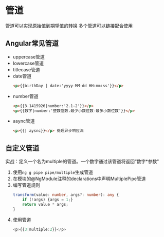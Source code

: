 # 管道
管道可以实现原始值到期望值的转换
多个管道可以链接配合使用

## Angular常见管道
- uppercase管道
- lowercase管道
- titlecase管道
- date管道
	```html
	<p>{{birthDay | date:'yyyy-MM-dd HH:mm:ss'}}</p>
	```
- number管道
	```html
	<p>{{3.1415926|number:'2.1-2'}}</p>
	<p>{{数字|number:'整数位数.最少小数位数-最多小数位数'}}</p>
	```
- async管道
    ```html
    <p>{{| aysnc}}</p> 处理异步响应流
    ```
## 自定义管道
实战：定义一个名为multiple的管道。一个数字通过该管道将返回“数字*参数"
1. 使用<code>ng g pipe pipe/multiple</code>生成管道
2. 在模块的@NgModule注释的declarations中声明MultiplePipe管道 
3. 编写管道规则
    ```typescript
    transform(value: number, args?: number): any {
        if (!args) {args = 1;}
        return value * args;
    }
    ```
4. 使用管道
	```typescript
	<p>{{3|multiple:2}}</p>
	```
